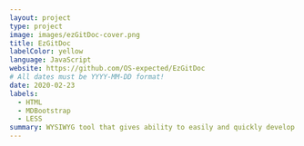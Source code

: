 ```yaml
---
layout: project
type: project
image: images/ezGitDoc-cover.png
title: EzGitDoc
labelColor: yellow
language: JavaScript
website: https://github.com/OS-expected/EzGitDoc
# All dates must be YYYY-MM-DD format!
date: 2020-02-23
labels:
  - HTML
  - MDBootstrap
  - LESS
summary: WYSIWYG tool that gives ability to easily and quickly develop repositories documentation. First, stable version got released in 6 days.
---
```

